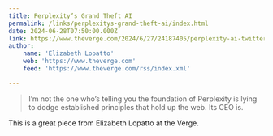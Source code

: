```yaml
---
title: Perplexity’s Grand Theft AI
permalink: /links/perplexitys-grand-theft-ai/index.html
date: 2024-06-28T07:50:00.000Z
link: https://www.theverge.com/2024/6/27/24187405/perplexity-ai-twitter-lie-plagiarism
author:
    name: 'Elizabeth Lopatto'
    web: 'https://www.theverge.com'
    feed: 'https://www.theverge.com/rss/index.xml'

---
```


> I’m not the one who’s telling you the foundation of Perplexity is lying to dodge established principles that hold up the web. Its CEO is.

This is a great piece from Elizabeth Lopatto at the Verge.